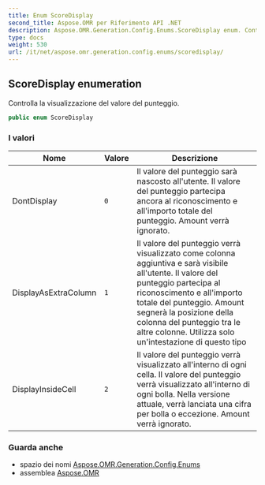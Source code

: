 ```yaml
---
title: Enum ScoreDisplay
second_title: Aspose.OMR per Riferimento API .NET
description: Aspose.OMR.Generation.Config.Enums.ScoreDisplay enum. Controlla la visualizzazione del valore del punteggio.
type: docs
weight: 530
url: /it/net/aspose.omr.generation.config.enums/scoredisplay/
---
```

## ScoreDisplay enumeration

Controlla la visualizzazione del valore del punteggio.

```csharp
public enum ScoreDisplay
```

### I valori

| Nome | Valore | Descrizione |
| --- | --- | --- |
| DontDisplay | `0` | Il valore del punteggio sarà nascosto all'utente. Il valore del punteggio partecipa ancora al riconoscimento e all'importo totale del punteggio. Amount verrà ignorato. |
| DisplayAsExtraColumn | `1` | Il valore del punteggio verrà visualizzato come colonna aggiuntiva e sarà visibile all'utente. Il valore del punteggio partecipa al riconoscimento e all'importo totale del punteggio. Amount segnerà la posizione della colonna del punteggio tra le altre colonne. Utilizza solo un'intestazione di questo tipo |
| DisplayInsideCell | `2` | Il valore del punteggio verrà visualizzato all'interno di ogni cella. Il valore del punteggio verrà visualizzato all'interno di ogni bolla. Nella versione attuale, verrà lanciata una cifra per bolla o eccezione. Amount verrà ignorato. |

### Guarda anche

* spazio dei nomi [Aspose.OMR.Generation.Config.Enums](../../aspose.omr.generation.config.enums/)
* assemblea [Aspose.OMR](../../)


